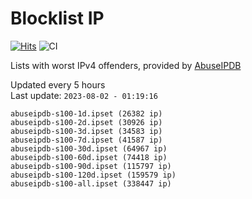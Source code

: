 # Blocklist IP

[![Hits](https://hits.seeyoufarm.com/api/count/incr/badge.svg?url=https%3A%2F%2Fgithub.com%2Fborestad%2Fblocklist-ip%2F&count_bg=%2379C83D&title_bg=%23555555&icon=&icon_color=%23E7E7E7&title=hits&edge_flat=false)](https://hits.seeyoufarm.com)  ![CI](https://img.shields.io/github/workflow/status/borestad/blocklist-ip/CI?style=flat-square)

Lists with worst IPv4 offenders, provided by [AbuseIPDB](https://www.abuseipdb.com/)

<!-- FOOTER-PLACEHOLDER -->
Updated every 5 hours<br>
Last update: `2023-08-02 - 01:19:16`
```
abuseipdb-s100-1d.ipset (26382 ip)
abuseipdb-s100-2d.ipset (30926 ip)
abuseipdb-s100-3d.ipset (34583 ip)
abuseipdb-s100-7d.ipset (41587 ip)
abuseipdb-s100-30d.ipset (64967 ip)
abuseipdb-s100-60d.ipset (74418 ip)
abuseipdb-s100-90d.ipset (115797 ip)
abuseipdb-s100-120d.ipset (159579 ip)
abuseipdb-s100-all.ipset (338447 ip)
```
